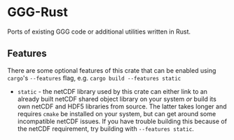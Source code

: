 # GGG-Rust

Ports of existing GGG code or additional utilities written in Rust.

## Features

There are some optional features of this crate that can be enabled using `cargo`'s `--features` flag,
e.g. `cargo build --features static`

* `static` - the netCDF library used by this crate can either link to an already built netCDF shared object
  library on your system *or* build its own netCDF and HDF5 libraries from source. The latter takes longer
  and requires `cmake` be installed on your system, but can get around some incompatible netCDF issues. 
  If you have trouble building this because of the netCDF requirement, try building with `--features static`.

